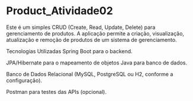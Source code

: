 # Product_Atividade02

Este é um simples CRUD (Create, Read, Update, Delete) para gerenciamento de produtos. A aplicação permite a criação, visualização, atualização e remoção de produtos de um sistema de gerenciamento.

Tecnologias Utilizadas
Spring Boot para o backend.

JPA/Hibernate para o mapeamento de objetos Java para banco de dados.

Banco de Dados Relacional (MySQL, PostgreSQL ou H2, conforme a configuração).

Postman para testes das APIs (opcional).

